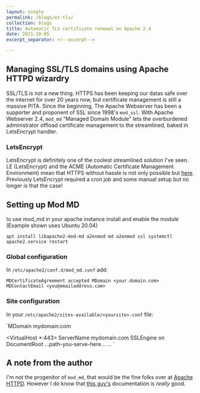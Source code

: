 ```yaml
---
layout: single
permalink: /blogs/ez-tls/
collection: blogs
title: Automatic TLS certificate renewal on Apache 2.4
date: 2021-10-05
excerpt_separator: <!--excerpt-->

---
```

## Managing SSL/TLS domains using Apache HTTPD wizardry
<!--excerpt-->

SSL/TLS is not a new thing. HTTPS has been keeping our datas safe over the internet for over 20 years now, but certificate management is still a massive PITA. Since the beginning, The Apache Webserver has been a supporter and proponent of SSL since 1998's `mod_ssl`. With Apache Webserver 2.4, `mod_md` "Managed Domain Module" lets the overburdened administrator offload certificate management to the streamlined, baked in LetsEncrypt handler.

### LetsEncrypt

LetsEncrypt is definitely one of the coolest streamlined solution I've seen. LE (LetsEncrypt) and the ACME (Automatic Certificate Management Environment) mean that HTTPS without hassle is not only possible but [here](https://letsencrypt.org/how-it-works/). Previously LetsEncrypt required a cron job and some manual setup but no longer is that the case!

## Setting up Mod MD
to use mod_md in your apache instance install and enable the module (Example shown uses Ubuntu 20.04)

`apt install libapache2-mod-md
a2enmod md
a2enmod ssl
systemctl apache2.service restart`

### Global configuration

In `/etc/apache2/conf.d/mod_md.conf` add:

`MDCertificateAgreement accepted
MDomain <your.domain.com>
MDContactEmail <you@emailaddress.com>`


### Site configuration

In your `/etc/apache2/sites-available/<yoursite>.conf` file:

`MDomain mydomain.com

<VirtualHost *:443>
  ServerName mydomain.com
  SSLEngine on
  DocumentRoot ...path-you-serve-here...
  ...
</VirtualHost>`

## A note from the author

I'm not the progenitor of `mod_md`, that would be the fine folks over at [Apache HTTPD](http://httpd.apache.org/). However I do know that [this guy's](https://github.com/icing/mod_md) documentation is _really_ good.
